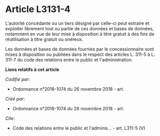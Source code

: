# Article L3131-4

L'autorité concédante ou un tiers désigné par celle-ci peut extraire et exploiter librement tout ou partie de ces données et
bases de données, notamment en vue de leur mise à disposition à titre gratuit à des fins de réutilisation à titre gratuit ou
onéreux. 

Les données et bases de données fournies par le concessionnaire sont mises à disposition ou publiées dans le respect des
articles L. 311-5 à L. 311-7 du code des relations entre le public et l'administration.

**Liens relatifs à cet article**

_Codifié par_:

  - Ordonnance n°2018-1074 du 26 novembre 2018 - art.

_Créé par_:

  - Ordonnance n°2018-1074 du 26 novembre 2018 - art.

_Cite_:

  - Code des relations entre le public et l'adminis... - art. L311-5 (V)
